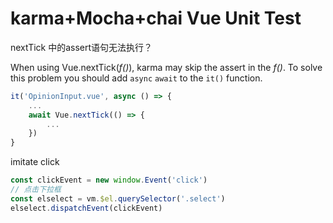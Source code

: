 # karma+Mocha+chai Vue Unit Test

nextTick 中的assert语句无法执行？

When using Vue.nextTick(*f()*), karma may skip the assert in the *f()*.
To solve this problem you should add `async` `await` to the `it()` function.

```javascript
it('OpinionInput.vue', async () => {
    ...
    await Vue.nextTick(() => {
        ...
    })
}
```

imitate click

```javascript
const clickEvent = new window.Event('click')
// 点击下拉框
const elselect = vm.$el.querySelector('.select')
elselect.dispatchEvent(clickEvent)
```

